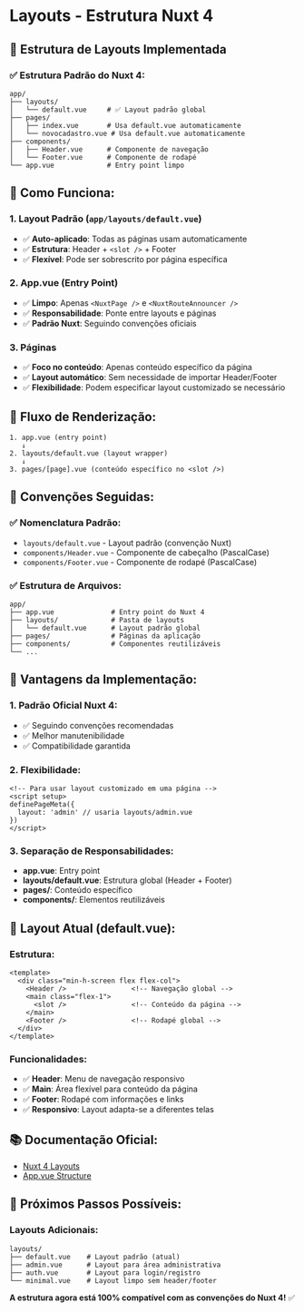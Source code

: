# Layouts - Estrutura Nuxt 4

## 📁 Estrutura de Layouts Implementada

### ✅ **Estrutura Padrão do Nuxt 4:**
```
app/
├── layouts/
│   └── default.vue     # ✅ Layout padrão global
├── pages/
│   ├── index.vue       # Usa default.vue automaticamente
│   └── novocadastro.vue # Usa default.vue automaticamente
├── components/
│   ├── Header.vue      # Componente de navegação
│   └── Footer.vue      # Componente de rodapé
└── app.vue             # Entry point limpo
```

## 🎯 **Como Funciona:**

### **1. Layout Padrão (`app/layouts/default.vue`)**
- ✅ **Auto-aplicado**: Todas as páginas usam automaticamente
- ✅ **Estrutura**: Header + `<slot />` + Footer
- ✅ **Flexível**: Pode ser sobrescrito por página específica

### **2. App.vue (Entry Point)**
- ✅ **Limpo**: Apenas `<NuxtPage />` e `<NuxtRouteAnnouncer />`
- ✅ **Responsabilidade**: Ponte entre layouts e páginas
- ✅ **Padrão Nuxt**: Seguindo convenções oficiais

### **3. Páginas**
- ✅ **Foco no conteúdo**: Apenas conteúdo específico da página
- ✅ **Layout automático**: Sem necessidade de importar Header/Footer
- ✅ **Flexibilidade**: Podem especificar layout customizado se necessário

## 🔄 **Fluxo de Renderização:**

```
1. app.vue (entry point)
   ↓
2. layouts/default.vue (layout wrapper)
   ↓ 
3. pages/[page].vue (conteúdo específico no <slot />)
```

## 📝 **Convenções Seguidas:**

### ✅ **Nomenclatura Padrão:**
- `layouts/default.vue` - Layout padrão (convenção Nuxt)
- `components/Header.vue` - Componente de cabeçalho (PascalCase)
- `components/Footer.vue` - Componente de rodapé (PascalCase)

### ✅ **Estrutura de Arquivos:**
```
app/
├── app.vue              # Entry point do Nuxt 4
├── layouts/             # Pasta de layouts
│   └── default.vue      # Layout padrão global
├── pages/               # Páginas da aplicação
├── components/          # Componentes reutilizáveis
└── ...
```

## 🚀 **Vantagens da Implementação:**

### **1. Padrão Oficial Nuxt 4:**
- ✅ Seguindo convenções recomendadas
- ✅ Melhor manutenibilidade
- ✅ Compatibilidade garantida

### **2. Flexibilidade:**
```vue
<!-- Para usar layout customizado em uma página -->
<script setup>
definePageMeta({
  layout: 'admin' // usaria layouts/admin.vue
})
</script>
```

### **3. Separação de Responsabilidades:**
- **app.vue**: Entry point
- **layouts/default.vue**: Estrutura global (Header + Footer)
- **pages/**: Conteúdo específico
- **components/**: Elementos reutilizáveis

## 🎨 **Layout Atual (default.vue):**

### **Estrutura:**
```vue
<template>
  <div class="min-h-screen flex flex-col">
    <Header />                <!-- Navegação global -->
    <main class="flex-1">
      <slot />                <!-- Conteúdo da página -->
    </main>
    <Footer />                <!-- Rodapé global -->
  </div>
</template>
```

### **Funcionalidades:**
- ✅ **Header**: Menu de navegação responsivo
- ✅ **Main**: Área flexível para conteúdo da página
- ✅ **Footer**: Rodapé com informações e links
- ✅ **Responsivo**: Layout adapta-se a diferentes telas

## 📚 **Documentação Oficial:**
- [Nuxt 4 Layouts](https://nuxt.com/docs/guide/directory-structure/layouts)
- [App.vue Structure](https://nuxt.com/docs/guide/directory-structure/app)

## 🔧 **Próximos Passos Possíveis:**

### **Layouts Adicionais:**
```
layouts/
├── default.vue    # Layout padrão (atual)
├── admin.vue      # Layout para área administrativa
├── auth.vue       # Layout para login/registro
└── minimal.vue    # Layout limpo sem header/footer
```

**A estrutura agora está 100% compatível com as convenções do Nuxt 4!** ✅